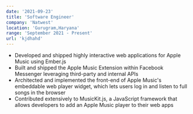 ```yaml
---
date: '2021-09-23'
title: 'Software Engineer'
company: 'Natwest'
location: 'Gurugram,Haryana'
range: 'September 2021 - Present'
url: 'kjdhahd'
---
```


- Developed and shipped highly interactive web applications for Apple Music using Ember.js
- Built and shipped the Apple Music Extension within Facebook Messenger leveraging third-party and internal APIs
- Architected and implemented the front-end of Apple Music's embeddable web player widget, which lets users log in and listen to full songs in the browser
- Contributed extensively to MusicKit.js, a JavaScript framework that allows developers to add an Apple Music player to their web apps
